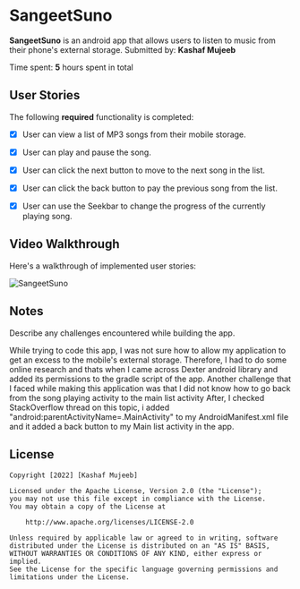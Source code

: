 # SangeetSuno

**SangeetSuno** is an android app that allows users to listen to music from their phone's external storage.
Submitted by: **Kashaf Mujeeb**

Time spent: **5** hours spent in total

## User Stories

The following **required** functionality is completed:

* [X] User can view a list of MP3 songs from their mobile storage.
* [X] User can play and pause the song.
* [X] User can click the next button to move to the next song in the list.
* [X] User can click the back button to pay the previous song from the list.
* [X] User can use the Seekbar to change the progress of the currently playing song.


## Video Walkthrough

Here's a walkthrough of implemented user stories:

![SangeetSuno](https://user-images.githubusercontent.com/89542741/180890542-74dbef0a-0611-4c0a-93a1-c7d7a9b0f24a.gif)


## Notes

Describe any challenges encountered while building the app.

While trying to code this app, I was not sure how to allow my application to get an excess to the mobile's external storage. Therefore, I had to do some online research and thats when I came across Dexter android library and added its permissions to the gradle script of the app. Another challenge that I faced while making this application was that I did not know how to go back from the song playing activity to the main list activity After, I checked StackOverflow thread on this topic, i added  "android:parentActivityName=.MainActivity" to my AndroidManifest.xml file and it added a back button to my Main list activity in the app.
## License

    Copyright [2022] [Kashaf Mujeeb]

    Licensed under the Apache License, Version 2.0 (the "License");
    you may not use this file except in compliance with the License.
    You may obtain a copy of the License at

        http://www.apache.org/licenses/LICENSE-2.0

    Unless required by applicable law or agreed to in writing, software
    distributed under the License is distributed on an "AS IS" BASIS,
    WITHOUT WARRANTIES OR CONDITIONS OF ANY KIND, either express or implied.
    See the License for the specific language governing permissions and
    limitations under the License.
